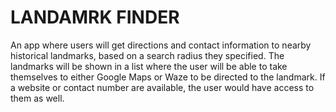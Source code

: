 # LANDAMRK FINDER

An app where users will get directions and contact information to nearby historical landmarks, based on a search radius they specified. The landmarks will be shown in a list where the user will be able to take themselves to either Google Maps or Waze to be directed to the landmark. If a website or contact number are available, the user would have access to them as well.

